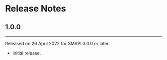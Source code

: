 # Release Notes

## 1.0.0
---
Released on 26 April 2022 for SMAPI 3.0.0 or later.
- Initial release.